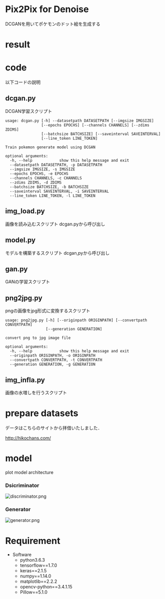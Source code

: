 # Pix2Pix for Denoise

DCGANを用いてポケモンのドット絵を生成する

# result


# code
以下コードの説明

## dcgan.py
DCGAN学習スクリプト

```
usage: dcgan.py [-h] --datasetpath DATASETPATH [--imgsize IMGSIZE]
                [--epochs EPOCHS] [--channels CHANNELS] [--zdims ZDIMS]
                [--batchsize BATCHSIZE] [--saveinterval SAVEINTERVAL]
                [--line_token LINE_TOKEN]

Train pokemon generate model using DCGAN

optional arguments:
  -h, --help            show this help message and exit
  --datasetpath DATASETPATH, -p DATASETPATH
  --imgsize IMGSIZE, -s IMGSIZE
  --epochs EPOCHS, -e EPOCHS
  --channels CHANNELS, -c CHANNELS
  --zdims ZDIMS, -d ZDIMS
  --batchsize BATCHSIZE, -b BATCHSIZE
  --saveinterval SAVEINTERVAL, -i SAVEINTERVAL
  --line_token LINE_TOKEN, -l LINE_TOKEN
```

## img_load.py
画像を読み込むスクリプト
dcgan.pyから呼び出し

## model.py
モデルを構築するスクリプト
dcgan,pyから呼び出し

## gan.py
GANの学習スクリプト

## png2jpg.py
pngの画像をjpg形式に変換するスクリプト
```
usage: png2jpg.py [-h] [--originpath ORIGINPATH] [--convertpath CONVERTPATH]
                  [--generation GENERATION]

convert png to jpg image file

optional arguments:
  -h, --help            show this help message and exit
  --originpath ORIGINPATH, -o ORIGINPATH
  --convertpath CONVERTPATH, -t CONVERTPATH
  --generation GENERATION, -g GENERATION
```
## img_infla.py
画像の水増しを行うスクリプト

# prepare datasets
データはこちらのサイトから拝借いたしました．

http://hikochans.com/

# model
plot model architecture

### Dsicriminator
![discriminator.png](./images/discriminator.png)

### Generator
![generator.png](./images/generator.png)

# Requirement

- Software
    - python3.6.3
    - tensorflow==1.7.0
    - keras==2.1.5
    - numpy==1.14.0
    - matplotlib==2.2.2
    - opencv-python==3.4.1.15
    - Pillow==5.1.0
